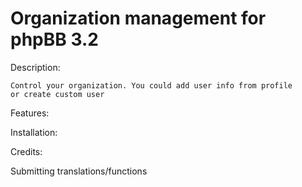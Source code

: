 Organization management for phpBB 3.2
==========

Description:

    Control your organization. You could add user info from profile 
    or create custom user

Features:

    

Installation:

    

Credits:

    
    
Submitting translations/functions
    
    
